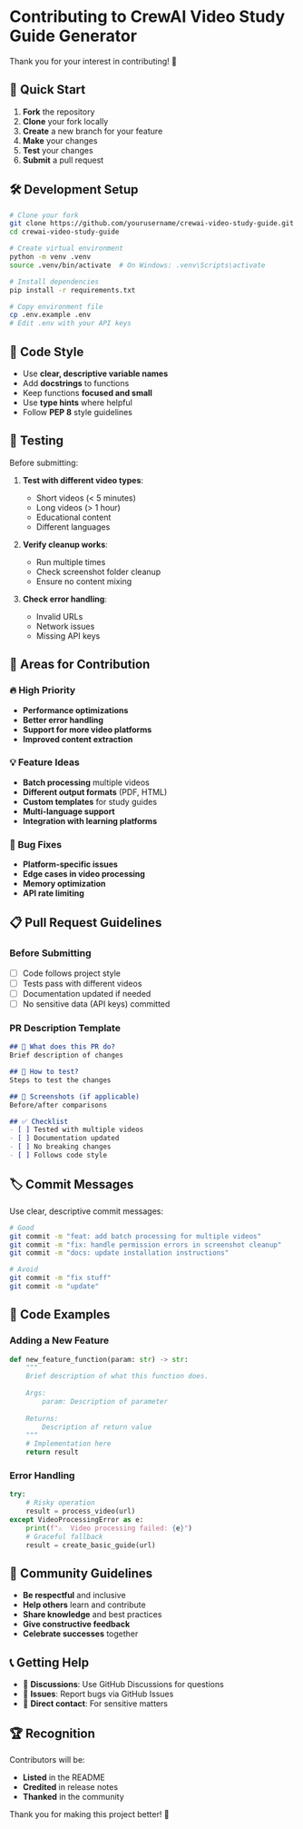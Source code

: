 # Contributing to CrewAI Video Study Guide Generator

Thank you for your interest in contributing! 🎉

## 🚀 Quick Start

1. **Fork** the repository
2. **Clone** your fork locally
3. **Create** a new branch for your feature
4. **Make** your changes
5. **Test** your changes
6. **Submit** a pull request

## 🛠️ Development Setup

```bash
# Clone your fork
git clone https://github.com/yourusername/crewai-video-study-guide.git
cd crewai-video-study-guide

# Create virtual environment
python -m venv .venv
source .venv/bin/activate  # On Windows: .venv\Scripts\activate

# Install dependencies
pip install -r requirements.txt

# Copy environment file
cp .env.example .env
# Edit .env with your API keys
```

## 📝 Code Style

- Use **clear, descriptive variable names**
- Add **docstrings** to functions
- Keep functions **focused and small**
- Use **type hints** where helpful
- Follow **PEP 8** style guidelines

## 🧪 Testing

Before submitting:

1. **Test with different video types**:
   - Short videos (< 5 minutes)
   - Long videos (> 1 hour)
   - Educational content
   - Different languages

2. **Verify cleanup works**:
   - Run multiple times
   - Check screenshot folder cleanup
   - Ensure no content mixing

3. **Check error handling**:
   - Invalid URLs
   - Network issues
   - Missing API keys

## 🎯 Areas for Contribution

### 🔥 High Priority
- **Performance optimizations**
- **Better error handling**
- **Support for more video platforms**
- **Improved content extraction**

### 💡 Feature Ideas
- **Batch processing** multiple videos
- **Different output formats** (PDF, HTML)
- **Custom templates** for study guides
- **Multi-language support**
- **Integration with learning platforms**

### 🐛 Bug Fixes
- **Platform-specific issues**
- **Edge cases in video processing**
- **Memory optimization**
- **API rate limiting**

## 📋 Pull Request Guidelines

### Before Submitting
- [ ] Code follows project style
- [ ] Tests pass with different videos
- [ ] Documentation updated if needed
- [ ] No sensitive data (API keys) committed

### PR Description Template
```markdown
## 🎯 What does this PR do?
Brief description of changes

## 🧪 How to test?
Steps to test the changes

## 📸 Screenshots (if applicable)
Before/after comparisons

## ✅ Checklist
- [ ] Tested with multiple videos
- [ ] Documentation updated
- [ ] No breaking changes
- [ ] Follows code style
```

## 🏷️ Commit Messages

Use clear, descriptive commit messages:

```bash
# Good
git commit -m "feat: add batch processing for multiple videos"
git commit -m "fix: handle permission errors in screenshot cleanup"
git commit -m "docs: update installation instructions"

# Avoid
git commit -m "fix stuff"
git commit -m "update"
```

## 🎨 Code Examples

### Adding a New Feature
```python
def new_feature_function(param: str) -> str:
    """
    Brief description of what this function does.
    
    Args:
        param: Description of parameter
        
    Returns:
        Description of return value
    """
    # Implementation here
    return result
```

### Error Handling
```python
try:
    # Risky operation
    result = process_video(url)
except VideoProcessingError as e:
    print(f"⚠️  Video processing failed: {e}")
    # Graceful fallback
    result = create_basic_guide(url)
```

## 🤝 Community Guidelines

- **Be respectful** and inclusive
- **Help others** learn and contribute
- **Share knowledge** and best practices
- **Give constructive feedback**
- **Celebrate successes** together

## 📞 Getting Help

- 💬 **Discussions**: Use GitHub Discussions for questions
- 🐛 **Issues**: Report bugs via GitHub Issues
- 📧 **Direct contact**: For sensitive matters

## 🏆 Recognition

Contributors will be:
- **Listed** in the README
- **Credited** in release notes
- **Thanked** in the community

Thank you for making this project better! 🙏